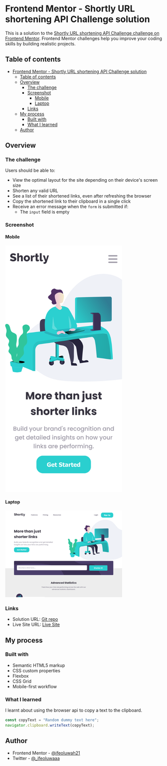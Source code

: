 # Frontend Mentor - Shortly URL shortening API Challenge solution

This is a solution to the [Shortly URL shortening API Challenge challenge on Frontend Mentor](https://www.frontendmentor.io/challenges/url-shortening-api-landing-page-2ce3ob-G). Frontend Mentor challenges help you improve your coding skills by building realistic projects. 

## Table of contents

- [Frontend Mentor - Shortly URL shortening API Challenge solution](#frontend-mentor---shortly-url-shortening-api-challenge-solution)
  - [Table of contents](#table-of-contents)
  - [Overview](#overview)
    - [The challenge](#the-challenge)
    - [Screenshot](#screenshot)
      - [Mobile](#mobile)
      - [Laptop](#laptop)
    - [Links](#links)
  - [My process](#my-process)
    - [Built with](#built-with)
    - [What I learned](#what-i-learned)
  - [Author](#author)

## Overview

### The challenge

Users should be able to:

- View the optimal layout for the site depending on their device's screen size
- Shorten any valid URL
- See a list of their shortened links, even after refreshing the browser
- Copy the shortened link to their clipboard in a single click
- Receive an error message when the `form` is submitted if:
  - The `input` field is empty

### Screenshot
#### Mobile
<img width="375px" src="./images/mobile-version.png" alt="screenshot of mobile">

#### Laptop

<img width="375px" src="./images/laptop-version.png" alt="screenshot of mobile version">

### Links

- Solution URL: [Git repo](https://github.com/ifeoluwah21/Url-Shortening-Landing-page)
- Live Site URL: [Live Site](https://ifeoluwah21.github.io/Url-Shortening-Landing-page/)

## My process

### Built with

- Semantic HTML5 markup
- CSS custom properties
- Flexbox
- CSS Grid
- Mobile-first workflow


### What I learned

I learnt about using the browser api to copy a text to the clipboard.


```js
const copyText = "Random dummy text here";
navigator.clipboard.writeText(copyText);
```

## Author

- Frontend Mentor - [@ifeoluwah21](https://www.frontendmentor.io/profile/ifeoluwah21)
- Twitter - [@_ifeoluwaaa](https://twitter.com/_ifeoluwaaa)